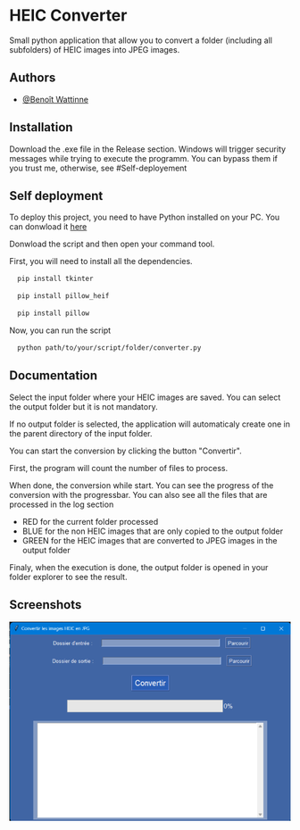 
# HEIC Converter

Small python application that allow you to convert a folder (including all subfolders) of HEIC images into JPEG images.


## Authors

- [@Benoît Wattinne](https://www.github.com/Benoit62)

## Installation

Download the .exe file in the Release section.
Windows will trigger security messages while trying to execute the programm. You can bypass them if you trust me, otherwise, see #Self-deployement

## Self deployment

To deploy this project, you need to have Python installed on your PC. You can donwload it [here](https://www.python.org/downloads/ "here")

Donwload the script and then open your command tool.

First, you will need to install all the dependencies.

```bash
  pip install tkinter
```
```bash
  pip install pillow_heif
```
```bash
  pip install pillow
```

Now, you can run the script
```bash
  python path/to/your/script/folder/converter.py
```

## Documentation

Select the input folder where your HEIC images are saved.
You can select the output folder but it is not mandatory.

If no output folder is selected, the application will automaticaly create one in the parent directory of the input folder.

You can start the conversion by clicking the button "Convertir".

First, the program will count the number of files to process.

When done, the conversion while start. You can see the progress of the conversion with the progressbar. You can also see all the files that are processed in the log section

* RED for the current folder processed
* BLUE for the non HEIC images that are only copied to the output folder
* GREEN for the HEIC images that are converted to JPEG images in the output folder

Finaly, when the execution is done, the output folder is opened in your folder explorer to see the result.

## Screenshots

![App Screenshot](test.png)

